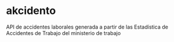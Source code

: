 # akcidento
API de accidentes laborales generada a partir de las Estadística de Accidentes de Trabajo del ministerio de trabajo 
